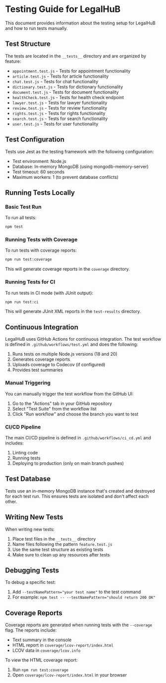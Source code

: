 # Testing Guide for LegalHuB

This document provides information about the testing setup for LegalHuB and how to run tests manually.

## Test Structure

The tests are located in the `__tests__` directory and are organized by feature:

- `appointment.test.js` - Tests for appointment functionality
- `article.test.js` - Tests for article functionality
- `chat.test.js` - Tests for chat functionality
- `dictionary.test.js` - Tests for dictionary functionality
- `document.test.js` - Tests for document functionality
- `healthCheck.test.js` - Tests for health check endpoint
- `lawyer.test.js` - Tests for lawyer functionality
- `review.test.js` - Tests for review functionality
- `rights.test.js` - Tests for rights functionality
- `search.test.js` - Tests for search functionality
- `user.test.js` - Tests for user functionality

## Test Configuration

Tests use Jest as the testing framework with the following configuration:

- Test environment: Node.js
- Database: In-memory MongoDB (using mongodb-memory-server)
- Test timeout: 60 seconds
- Maximum workers: 1 (to prevent database conflicts)

## Running Tests Locally

### Basic Test Run

To run all tests:

```bash
npm test
```

### Running Tests with Coverage

To run tests with coverage reports:

```bash
npm run test:coverage
```

This will generate coverage reports in the `coverage` directory.

### Running Tests for CI

To run tests in CI mode (with JUnit output):

```bash
npm run test:ci
```

This will generate JUnit XML reports in the `test-results` directory.

## Continuous Integration

LegalHuB uses GitHub Actions for continuous integration. The test workflow is defined in `.github/workflows/test.yml` and does the following:

1. Runs tests on multiple Node.js versions (18 and 20)
2. Generates coverage reports
3. Uploads coverage to Codecov (if configured)
4. Provides test summaries

### Manual Triggering

You can manually trigger the test workflow from the GitHub UI:

1. Go to the "Actions" tab in your GitHub repository
2. Select "Test Suite" from the workflow list
3. Click "Run workflow" and choose the branch you want to test

### CI/CD Pipeline

The main CI/CD pipeline is defined in `.github/workflows/ci_cd.yml` and includes:

1. Linting code
2. Running tests
3. Deploying to production (only on main branch pushes)

## Test Database

Tests use an in-memory MongoDB instance that's created and destroyed for each test run. This ensures tests are isolated and don't affect each other.

## Writing New Tests

When writing new tests:

1. Place test files in the `__tests__` directory
2. Name files following the pattern `feature.test.js`
3. Use the same test structure as existing tests
4. Make sure to clean up any resources after tests

## Debugging Tests

To debug a specific test:

1. Add `--testNamePattern="your test name"` to the test command
2. For example: `npm test -- --testNamePattern="should return 200 OK"`

## Coverage Reports

Coverage reports are generated when running tests with the `--coverage` flag. The reports include:

- Text summary in the console
- HTML report in `coverage/lcov-report/index.html`
- LCOV data in `coverage/lcov.info`

To view the HTML coverage report:

1. Run `npm run test:coverage`
2. Open `coverage/lcov-report/index.html` in your browser
